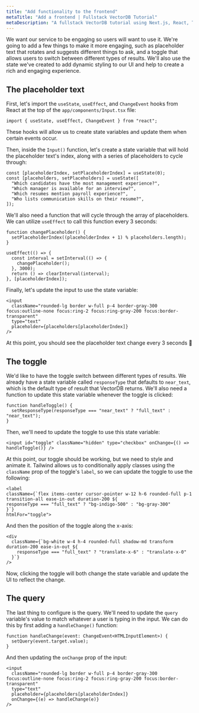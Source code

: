 ```yaml
---
title: "Add functionality to the frontend"
metaTitle: "Add a frontend | Fullstack VectorDB Tutorial"
metaDescription: "A fullstack VectorDB tutorial using Next.js, React, TypeScript, and Hasura"
---
```


We want our service to be engaging so users will want to use it. We're going to add a few things to make it more
engaging, such as placeholder text that rotates and suggests different things to ask, and a toggle that allows users to
switch between different types of results. We'll also use the state we've created to add dynamic styling to our UI and
help to create a rich and engaging experience.

## The placeholder text

First, let's import the `useState`, `useEffect`, and `ChangeEvent` hooks from React at the top of the
`app/components/Input.tsx` file:

```tsx
import { useState, useEffect, ChangeEvent } from "react";
```

These hooks will allow us to create state variables and update them when certain events occur.

Then, inside the `Input()` function, let's create a state variable that will hold the placeholder text's index, along
with a series of placeholders to cycle through:

```tsx
const [placeholderIndex, setPlaceholderIndex] = useState(0);
const [placeholders, setPlaceholders] = useState([
  "Which candidates have the most management experience?",
  "Which manager is available for an interview?",
  "Which resumes mention payroll experience?",
  "Who lists communication skills on their resume?",
]);
```

We'll also need a function that will cycle through the array of placeholders. We can utilize `useEffect` to call this
function every 3 seconds:

```tsx
function changePlaceholder() {
  setPlaceholderIndex((placeholderIndex + 1) % placeholders.length);
}

useEffect(() => {
  const interval = setInterval(() => {
    changePlaceholder();
  }, 3000);
  return () => clearInterval(interval);
}, [placeholderIndex]);
```

Finally, let's update the input to use the state variable:

```tsx
<input
  className="rounded-lg border w-full p-4 border-gray-300 focus:outline-none focus:ring-2 focus:ring-gray-200 focus:border-transparent"
  type="text"
  placeholder={placeholders[placeholderIndex]}
/>
```

At this point, you should see the placeholder text change every 3 seconds 🥳

## The toggle

We'd like to have the toggle switch between different types of results. We already have a state variable called
`responseType` that defaults to `near_text`, which is the default type of result that VectorDB returns. We'll also need
a function to update this state variable whenever the toggle is clicked:

```tsx
function handleToggle() {
  setResponseType(responseType === "near_text" ? "full_text" : "near_text");
}
```

Then, we'll need to update the toggle to use this state variable:

```tsx
<input id="toggle" className="hidden" type="checkbox" onChange={() => handleToggle()} />
```

At this point, our toggle should be working, but we need to style and animate it. Tailwind allows us to conditionally
apply classes using the `className` prop of the toggle's `label`, so we can update the toggle to use the following:

```tsx
<label
className={`flex items-center cursor-pointer w-12 h-6 rounded-full p-1 transition-all ease-in-out duration-200 ${
responseType === "full_text" ? "bg-indigo-500" : "bg-gray-300"
}`}
htmlFor="toggle">
```

And then the position of the toggle along the x-axis:

```tsx
<div
  className={`bg-white w-4 h-4 rounded-full shadow-md transform duration-200 ease-in-out ${
    responseType === "full_text" ? "translate-x-6" : "translate-x-0"
  }`}
/>
```

Now, clicking the toggle will both change the state variable and update the UI to reflect the change.

## The query

The last thing to configure is the query. We'll need to update the `query` variable's value to match whatever a user is
typing in the input. We can do this by first adding a `handleChange()` function:

```tsx
function handleChange(event: ChangeEvent<HTMLInputElement>) {
  setQuery(event.target.value);
}
```

And then updating the `onChange` prop of the input:

```tsx
<input
  className="rounded-lg border w-full p-4 border-gray-300 focus:outline-none focus:ring-2 focus:ring-gray-200 focus:border-transparent"
  type="text"
  placeholder={placeholders[placeholderIndex]}
  onChange={(e) => handleChange(e)}
/>
```
